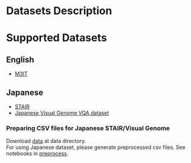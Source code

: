 # Datasets Description

# Supported Datasets

## English
- [M3IT](https://huggingface.co/datasets/MMInstruction/M3IT)

## Japanese
- [STAIR](http://captions.stair.center/)
- [Japanese Visual Genome VQA dataset](https://github.com/yahoojapan/ja-vg-vqa)

### Preparing CSV files for Japanese STAIR/Visual Genome

Download [data](../../data/) at data directory.<br>
For using Japanese dataset, please generate preprocessed csv files. See notebooks in [preprocess](./preprocess/).


